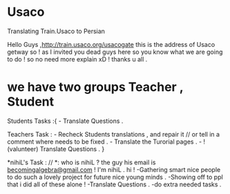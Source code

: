 # Usaco
Translating Train.Usaco to Persian

Hello Guys ,http://train.usaco.org/usacogate this is the address of Usaco getway so !
as I invited you dead guys here so you know what we are going to do ! 
so no need more explain xD ! thanks u all .

# we have two groups Teacher , Student 

Students Tasks :{
      - Translate Questions .

Teachers Task  : 
      - Recheck Students translations , and repair it // or tell in a comment where needs to be fixed .
      - Translate the Turorial pages .
      - !(valunteer) Translate Questions .
      }

*nihiL's Task : // *: who is nihiL ? the guy his email is becomingalgebra@gmail.com ! I'm nihiL . hi !
      -Gathering smart nice people to do such a lovely project for future nice young minds .
      -Showing off to ppl that i did all of these alone ! 
      -Translate Questions .
      -do extra needed tasks .
